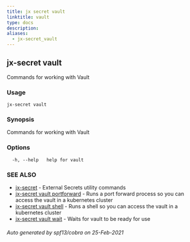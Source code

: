 ```yaml
---
title: jx secret vault
linktitle: vault
type: docs
description: 
aliases:
  - jx-secret_vault
---
```


## jx-secret vault

Commands for working with Vault

### Usage

```
jx-secret vault
```

### Synopsis

Commands for working with Vault

### Options

```
  -h, --help   help for vault
```

### SEE ALSO

* [jx-secret](..)	 - External Secrets utility commands
* [jx-secret vault portforward](jx-secret_vault_portforward)	 - Runs a port forward process so you can access the vault in a kubernetes cluster
* [jx-secret vault shell](jx-secret_vault_shell)	 - Runs a shell so you can access the vault in a kubernetes cluster
* [jx-secret vault wait](jx-secret_vault_wait)	 - Waits for vault to be ready for use

###### Auto generated by spf13/cobra on 25-Feb-2021

